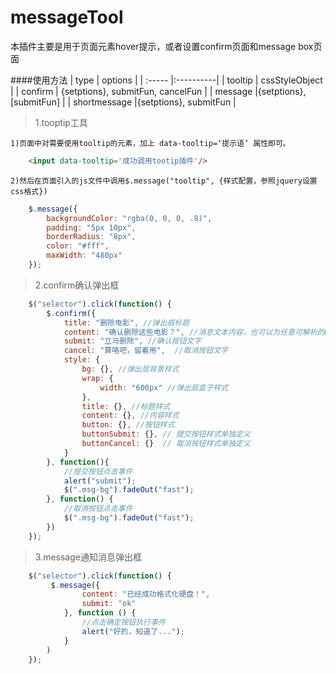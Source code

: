 # messageTool
本插件主要是用于页面元素hover提示，或者设置confirm页面和message box页面

####使用方法
| type    |   options  |
| :----- |:----------|
| tooltip | cssStyleObject |
| confirm | {setptions}, submitFun, cancelFun |
| message |{setptions}, [submitFun]  |
| shortmessage |{setptions}, submitFun |

>1.tooptip工具

    1)页面中对需要使用tooltip的元素，加上 data-tooltip=‘提示语’ 属性即可。
    
~~~html
    <input data-tooltip='成功调用tootip插件'/>
~~~~

    2)然后在页面引入的js文件中调用$.message("tooltip", {样式配置，参照jquery设置css格式})
    
~~~javascript
    $.message({
        backgroundColor: "rgba(0, 0, 0, .8)",
        padding: "5px 10px",
        borderRadius: "8px",
        color: "#fff",
        maxWidth: "480px"
    });
~~~

>2.confirm确认弹出框

~~~javascript
    $("selector").click(function() {
        $.confirm({
            title: "删除电影", //弹出框标题
            content: "确认删除这些电影？", //消息文本内容，也可以为任意可解析的HTML代码
            submit: "立马删除", //确认按钮文字
            cancel: "算咯吧，留着用",  //取消按钮文字
            style: {
                bg: {}, //弹出层背景样式
                wrap: {
                    width: "600px" //弹出层盒子样式
                },
                title: {}, //标题样式
                content: {}, //内容样式
                button: {}, //按钮样式
                buttonSubmit: {}, // 提交按钮样式单独定义
                buttonCancel: {}  // 取消按钮样式单独定义
            }
        }, function(){
            //提交按钮点击事件
            alert("submit");
            $(".msg-bg").fadeOut("fast");
        }, function() {
            //取消按钮点击事件
            $(".msg-bg").fadeOut("fast");
        })
    });
~~~

>3.message通知消息弹出框

~~~javascript
    $("selector").click(function() {
         $.message({
                content: "已经成功格式化硬盘！",
                submit: "ok"
            }, function () {
                //点击确定按钮执行事件
                alert("好的，知道了...");
            }
        )
    });
~~~
